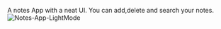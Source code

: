 A notes App with a neat UI.
You can add,delete and search your notes.
![Notes-App-LightMode](https://user-images.githubusercontent.com/78439325/198373613-e2997f69-b2fa-4f06-b16c-2d20a1316931.png)
